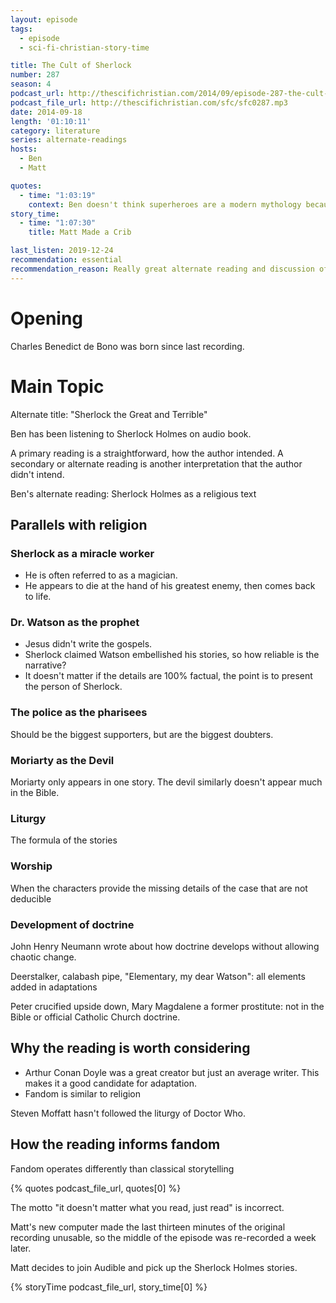 ```yaml
---
layout: episode
tags:
  - episode
  - sci-fi-christian-story-time

title: The Cult of Sherlock
number: 287
season: 4
podcast_url: http://thescifichristian.com/2014/09/episode-287-the-cult-of-sherlock/
podcast_file_url: http://thescifichristian.com/sfc/sfc0287.mp3
date: 2014-09-18
length: '01:10:11'
category: literature
series: alternate-readings
hosts:
  - Ben
  - Matt

quotes:
  - time: "1:03:19"
    context: Ben doesn't think superheroes are a modern mythology because their stories are fandom instead of classical storytelling.
story_time:
  - time: "1:07:30"
    title: Matt Made a Crib 

last_listen: 2019-12-24
recommendation: essential
recommendation_reason: Really great alternate reading and discussion of story vs fandom
---
```

# Opening
Charles Benedict de Bono was born since last recording. 



# Main Topic
Alternate title: "Sherlock the Great and Terrible" 

Ben has been listening to Sherlock Holmes on audio book. 

A primary reading is a straightforward, how the author intended. A secondary or alternate reading is another interpretation that the author didn't intend.

Ben's alternate reading: Sherlock Holmes as a religious text 

## Parallels with religion

### Sherlock as a miracle worker

- He is often referred to as a magician.
- He appears to die at the hand of his greatest enemy, then comes back to life. 

### Dr. Watson as the prophet

- Jesus didn't write the gospels. 
- Sherlock claimed Watson embellished his stories, so how reliable is the narrative?
- It doesn't matter if the details are 100% factual, the point is to present the person of Sherlock.

### The police as the pharisees
Should be the biggest supporters, but are the biggest doubters.

### Moriarty as the Devil
Moriarty only appears in one story. The devil similarly doesn't appear much in the Bible.

### Liturgy
The formula of the stories 

### Worship 
When the characters provide the missing details of the case that are not deducible 

### Development of doctrine 
John Henry Neumann wrote about how doctrine develops without allowing chaotic change. 

Deerstalker, calabash pipe, "Elementary, my dear Watson": all elements added in adaptations

Peter crucified upside down, Mary Magdalene a former prostitute: not in the Bible or official Catholic Church doctrine.



## Why the reading is worth considering
- Arthur Conan Doyle was a great creator but just an average writer. This makes it a good candidate for adaptation. 
- Fandom is similar to religion 

Steven Moffatt hasn't followed the liturgy of Doctor Who.




## How the reading informs fandom

Fandom operates differently than classical storytelling 

{% quotes podcast_file_url, quotes[0] %}

The motto "it doesn't matter what you read, just read" is incorrect.

Matt's new computer made the last thirteen minutes of the original recording unusable, so the middle of the episode was re-recorded a week later. 

Matt decides to join Audible and pick up the Sherlock Holmes stories.

{% storyTime podcast_file_url, story_time[0] %}